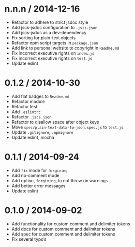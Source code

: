 
n.n.n / 2014-12-16
==================

 * Refactor to adhere to strict jsdoc style
 * Add jscs-jsdoc configuration to `.jscs.json`
 * Add jscs-jsdoc as a dev-dependency
 * Fix sorting for plain-text objects
 * Refactor npm script targets in `package.json`
 * Add link to personal website to copyright in `Readme.md`
 * Fix incorrect executive rights on `index.js`
 * Fix incorrect executive rights on `test.js`
 * Update eslint

0.1.2 / 2014-10-30
==================

 * Add flat badges to `Readme.md`
 * Refactor module
 * Refactor test
 * Add `.eslintrc`
 * Refactor `.jscs.json`
 * Refactor to disallow space after object keys
 * Move `spec/plain-text-data-to-json.spec.js` to `test.js`
 * Update `.gitignore`, `.npmignore`
 * Update eslint, mocha

0.1.1 / 2014-09-24
==================

 * Add `fix` mode for `forgiving`
 * Add no-comment mode
 * Add option, `forgiving`, to not throw on warnings
 * Add better error messages
 * Update eslint

0.1.0 / 2014-09-02
==================

 * Add functionality for custom comment and delimiter tokens
 * Add docs for custom comment and delimiter tokens
 * Add spec for custom comment and delimiter tokens
 * Fix several typo’s

